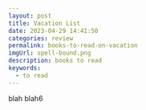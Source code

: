 ```yaml
---
layout: post
title: Vacation List
date: 2023-04-29 14:41:50
categories: review
permalink: books-to-read-on-vacation
imgUrl: spell-bound.png
description: books to read
keywords:
  - to read
---
```

blah blah6

